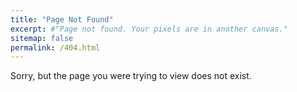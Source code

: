 ```yaml
---
title: "Page Not Found"
excerpt: #"Page not found. Your pixels are in another canvas."
sitemap: false
permalink: /404.html
---
```


Sorry, but the page you were trying to view does not exist.

<script type="text/javascript">
  var GOOG_FIXURL_LANG = 'en';
  var GOOG_FIXURL_SITE = '{{ site.url }}'
</script>
<script type="text/javascript"
  src="//linkhelp.clients.google.com/tbproxy/lh/wm/fixurl.js">
</script>
